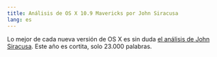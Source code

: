 ```yaml
---
title: Análisis de OS X 10.9 Mavericks por John Siracusa
lang: es
---
```


Lo mejor de cada nueva versión de OS X es sin duda [el análisis de John Siracusa](http://arstechnica.com/apple/2013/10/os-x-10-9/). Este año es cortita, solo 23.000 palabras.

